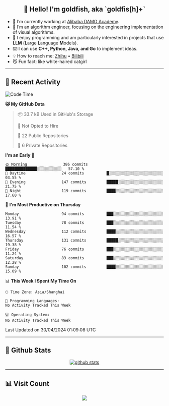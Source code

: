 
<h2 align="center">👋 Hello! I'm goldfish, aka `goldfis[h]+`</h2>

- 📍 I’m currently working at [Alibaba DAMO Academy](https://damo.alibaba.com/).  
- 🌱 I’m an algorithm engineer, focusing on the engineering implementation of visual algorithms.  
- 💬 I enjoy programming and am particularly interested in projects that use **LLM** (**L**arge **L**anguage **M**odels).   
- ⌨️ I can use **C++, Python, Java, and Go** to implement ideas.  
- 💡 How to reach me: [Zhihu](https://www.zhihu.com/people/goldfishh) • [Bilibili](https://space.bilibili.com/11349246)  
- 😼 Fun fact: like white-haired catgirl  

-------

## 🔧 Recent Activity

<!--START_SECTION:waka-->
![Code Time](http://img.shields.io/badge/Code%20Time-85%20hrs%2024%20mins-blue)

**🐱 My GitHub Data** 

> 📦 33.7 kB Used in GitHub's Storage 
 > 
> 🚫 Not Opted to Hire
 > 
> 📜 22 Public Repositories 
 > 
> 🔑 6 Private Repositories 
 > 
**I'm an Early 🐤** 

```text
🌞 Morning                386 commits         ██████████████░░░░░░░░░░░   57.10 % 
🌆 Daytime                24 commits          █░░░░░░░░░░░░░░░░░░░░░░░░   03.55 % 
🌃 Evening                147 commits         █████░░░░░░░░░░░░░░░░░░░░   21.75 % 
🌙 Night                  119 commits         ████░░░░░░░░░░░░░░░░░░░░░   17.60 % 
```
📅 **I'm Most Productive on Thursday** 

```text
Monday                   94 commits          ███░░░░░░░░░░░░░░░░░░░░░░   13.91 % 
Tuesday                  78 commits          ███░░░░░░░░░░░░░░░░░░░░░░   11.54 % 
Wednesday                112 commits         ████░░░░░░░░░░░░░░░░░░░░░   16.57 % 
Thursday                 131 commits         █████░░░░░░░░░░░░░░░░░░░░   19.38 % 
Friday                   76 commits          ███░░░░░░░░░░░░░░░░░░░░░░   11.24 % 
Saturday                 83 commits          ███░░░░░░░░░░░░░░░░░░░░░░   12.28 % 
Sunday                   102 commits         ████░░░░░░░░░░░░░░░░░░░░░   15.09 % 
```


📊 **This Week I Spent My Time On** 

```text
🕑︎ Time Zone: Asia/Shanghai

💬 Programming Languages: 
No Activity Tracked This Week

💻 Operating System: 
No Activity Tracked This Week
```


 Last Updated on 30/04/2024 01:09:08 UTC
<!--END_SECTION:waka-->

-------

## 📆 Github Stats

<p align="center">
    <a href="https://github.com/anuraghazra/github-readme-stats">
      <img src="https://github-readme-stats.vercel.app/api?username=goldfishh&show_icons=true&theme=dracula" alt="github stats" />
    </a>
</p>

-------

## 📊 Visit Count

<p align="center">
  <a href="https://count.getloli.com/"><img src="https://count.getloli.com/get/@:goldfishh?theme=rule34"></a>
</p>
